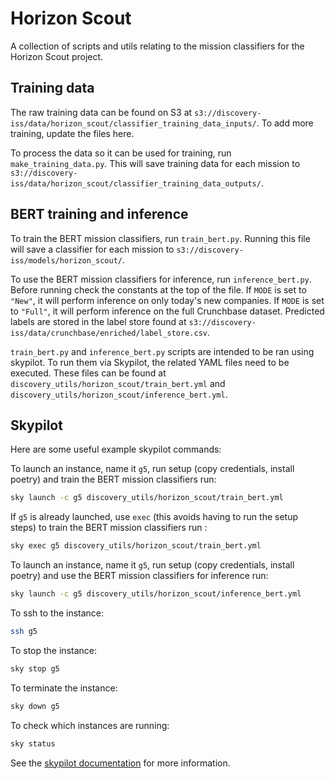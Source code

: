 # Horizon Scout

A collection of scripts and utils relating to the mission classifiers for the Horizon Scout project.

## Training data

The raw training data can be found on S3 at `s3://discovery-iss/data/horizon_scout/classifier_training_data_inputs/`. To add more training, update the files here.

To process the data so it can be used for training, run `make_training_data.py`. This will save training data for each mission to `s3://discovery-iss/data/horizon_scout/classifier_training_data_outputs/`.

## BERT training and inference

To train the BERT mission classifiers, run `train_bert.py`. Running this file will save a classifier for each mission to `s3://discovery-iss/models/horizon_scout/`.

To use the BERT mission classifiers for inference, run `inference_bert.py`. Before running check the constants at the top of the file. If `MODE` is set to `"New"`, it will perform inference on only today's new companies. If `MODE` is set to `"Full"`, it will perform inference on the full Crunchbase dataset. Predicted labels are stored in the label store found at `s3://discovery-iss/data/crunchbase/enriched/label_store.csv`.

`train_bert.py` and `inference_bert.py` scripts are intended to be ran using skypilot. To run them via Skypilot, the related YAML files need to be executed. These files can be found at `discovery_utils/horizon_scout/train_bert.yml` and `discovery_utils/horizon_scout/inference_bert.yml`.

## Skypilot

Here are some useful example skypilot commands:

To launch an instance, name it `g5`, run setup (copy credentials, install poetry) and train the BERT mission classifiers run:
```bash
sky launch -c g5 discovery_utils/horizon_scout/train_bert.yml
```
If `g5` is already launched, use `exec` (this avoids having to run the setup steps) to train the BERT mission classifiers run :
```bash
sky exec g5 discovery_utils/horizon_scout/train_bert.yml
```
To launch an instance, name it `g5`, run setup (copy credentials, install poetry) and use the BERT mission classifiers for inference run:
```bash
sky launch -c g5 discovery_utils/horizon_scout/inference_bert.yml
```
To ssh to the instance:
```bash
ssh g5
```
To stop the instance:
```bash
sky stop g5
```
To terminate the instance:
```bash
sky down g5
```
To check which instances are running:
```bash
sky status
```
See the [skypilot documentation](https://skypilot.readthedocs.io/en/latest/docs/index.html) for more information.
